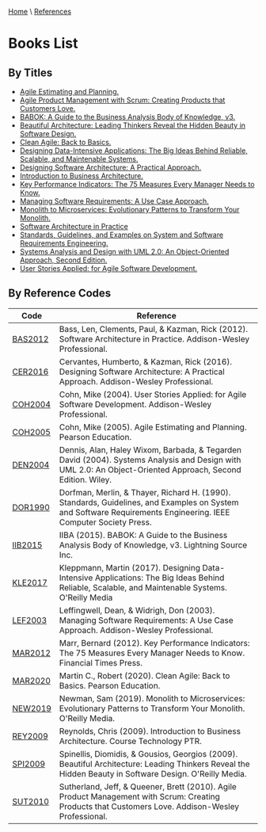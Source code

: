 [Home](../../index.md) \ [References](../references.md)

# Books List

## By Titles

* [Agile Estimating and Planning.](Agile-Estimating-and-Planning.html)
* [Agile Product Management with Scrum: Creating Products that Customers Love.](Agile-Product-Management-with-Scrum-Creating-Products-that-Customers-Love.html)
* [BABOK: A Guide to the Business Analysis Body of Knowledge, v3.](Babok-A-Guide-to-the-Business-Analysis-Body-of-Knowledge.html)
* [Beautiful Architecture: Leading Thinkers Reveal the Hidden Beauty in Software Design.](Beautiful-Architecture-Leading-Thinkers-Reveal-the-Hidden-Beauty-in-Software-Design.html)
* [Clean Agile: Back to Basics.](Clean-Agile-Back-to-Basics.html)
* [Designing Data-Intensive Applications: The Big Ideas Behind Reliable, Scalable, and Maintenable Systems.](Designing-Data-Intensive-Applications-The-Big-Ideas-Behind-Reliable-Scalable-and-Maintenable-Systems.html)
* [Designing Software Architecture: A Practical Approach.](Designing-Software-Architecture-a-Practical-Approach.html)
* [Introduction to Business Architecture.](Introduction-to-Business-Architecture.html)
* [Key Performance Indicators: The 75 Measures Every Manager Needs to Know.](Key-Performance-Indicators-The-75-Measures-Every-Manager-Needs-to-Know.html)
* [Managing Software Requirements: A Use Case Approach.](Managing-Software-Requirements-A-Use-Case-Approach.html)
* [Monolith to Microservices: Evolutionary Patterns to Transform Your Monolith.](Monolith-to-Microservices-Evolutionary-Patterns-to-Transform-Your-Monolith.html)
* [Software Architecture in Practice](Software-Architecture-in-Practice.html)
* [Standards, Guidelines, and Examples on System and Software Requirements Engineering.](Standards-Guidelines-and-Examples-on-System-and-Software-Requirements-Engineering.html)
* [Systems Analysis and Design with UML 2.0: An Object-Oriented Approach, Second Edition.](Systems-Analysis-and-Design-with-UML-Version-2-0-An-Object-Oriented-Approach.html)
* [User Stories Applied: for Agile Software Development.](User-Stories-Applied-for-Agile-Software-Development.html)

## By Reference Codes

|Code|Reference|
|---|---|
|[BAS2012](Software-Architecture-in-Practice.html)|Bass, Len, Clements, Paul, & Kazman, Rick (2012). Software Architecture in Practice. Addison-Wesley Professional.|
|[CER2016](Designing-Software-Architecture-a-Practical-Approach.html)|Cervantes, Humberto, & Kazman, Rick (2016). Designing Software Architecture: A Practical Approach. Addison-Wesley Professional.|
|[COH2004](User-Stories-Applied-for-Agile-Software-Development.html)|<span itemscope="" itemtype="https://schema.org/Book"><span itemprop="author" itemtype="https://schema.org/Person" itemscope=""><span itemprop="name">Cohn, Mike</span></span> (<span itemprop="copyrightYear">2004</span>). <span itemprop="name">User Stories Applied: for Agile Software Development</span>. <span itemprop="copyrightHolder" itemtype="https://schema.org/Organization" itemscope=""><span itemprop="name">Addison-Wesley Professional</span></span>.</span>|
|[COH2005](Agile-Estimating-and-Planning.html)|Cohn, Mike (2005). Agile Estimating and Planning. Pearson Education.|
|[DEN2004](Systems-Analysis-and-Design-with-UML-Version-2-0-An-Object-Oriented-Approach.html)|Dennis, Alan, Haley Wixom, Barbada, & Tegarden David (2004). Systems Analysis and Design with UML 2.0: An Object-Oriented Approach, Second Edition. Wiley.|
|[DOR1990](Standards-Guidelines-and-Examples-on-System-and-Software-Requirements-Engineering.html)|Dorfman, Merlin, & Thayer, Richard H. (1990). Standards, Guidelines, and Examples on System and Software Requirements Engineering. IEEE Computer Society Press.| 
|[IIB2015](Babok-A-Guide-to-the-Business-Analysis-Body-of-Knowledge.html)|IIBA (2015). BABOK: A Guide to the Business Analysis Body of Knowledge, v3. Lightning Source Inc.|
|[KLE2017](Designing-Data-Intensive-Applications-The-Big-Ideas-Behind-Reliable-Scalable-and-Maintenable-Systems.html)|Kleppmann, Martin (2017). Designing Data-Intensive Applications: The Big Ideas Behind Reliable, Scalable, and Maintenable Systems. O'Reilly Media|
|[LEF2003](Managing-Software-Requirements-A-Use-Case-Approach.html)|Leffingwell, Dean, & Widrigh, Don (2003). Managing Software Requirements: A Use Case Approach. Addison-Wesley Professional.|
|[MAR2012](Key-Performance-Indicators-The-75-Measures-Every-Manager-Needs-to-Know.html)|Marr, Bernard (2012). Key Performance Indicators: The 75 Measures Every Manager Needs to Know. Financial Times Press.|
|[MAR2020](Clean-Agile-Back-to-Basics.html)|Martin C., Robert (2020). Clean Agile: Back to Basics. Pearson Education.|
|[NEW2019](Monolith-to-Microservices-Evolutionary-Patterns-to-Transform-Your-Monolith.html)|Newman, Sam (2019). Monolith to Microservices: Evolutionary Patterns to Transform Your Monolith. O'Reilly Media.|
|[REY2009](Introduction-to-Business-Architecture.html)|Reynolds, Chris (2009). Introduction to Business Architecture. Course Technology PTR.|
|[SPI2009](Beautiful-Architecture-Leading-Thinkers-Reveal-the-Hidden-Beauty-in-Software-Design.html)|Spinellis, Diomidis, & Gousios, Georgios (2009). Beautiful Architecture: Leading Thinkers Reveal the Hidden Beauty in Software Design. O'Reilly Media.|
|[SUT2010](Agile-Product-Management-with-Scrum-Creating-Products-that-Customers-Love.html)|Sutherland, Jeff, & Queener, Brett (2010). Agile Product Management with Scrum: Creating Products that Customers Love. Addison-Wesley Professional.| 
